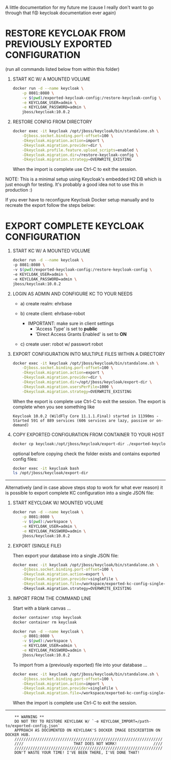 A little documentation for my future me (cause I really don't want to go
through that f:rage: keycloak documentation ever again)


RESTORE KEYCLOAK FROM PREVIOUSLY EXPORTED CONFIGURATION
=======================================================
(run all commands listed below from within this folder)


1) START KC W/ A MOUNTED VOLUME
    ```bash
    docker run -d --name keycloak \
        -p 8081:8080 \
        -v $(pwd)/exported-keycloak-config:/restore-keycloak-config \
        -e KEYCLOAK_USER=admin \
        -e KEYCLOAK_PASSWORD=admin \
        jboss/keycloak:10.0.2
    ```


2) RESTORE CONFIG FROM DIRECTORY
    ```bash
    docker exec -it keycloak /opt/jboss/keycloak/bin/standalone.sh \
        -Djboss.socket.binding.port-offset=100 \
        -Dkeycloak.migration.action=import \
        -Dkeycloak.migration.provider=dir \
        -Dkeycloak.profile.feature.upload_scripts=enabled \
        -Dkeycloak.migration.dir=/restore-keycloak-config \
        -Dkeycloak.migration.strategy=OVERWRITE_EXISTING
    ```

   When the import is complete use Ctrl-C to exit the session.

NOTE: This is a minimal setup using Keycloak's embedded H2 DB which is just enough for testing.
      It's probably a good idea not to use this in production :)


If you ever have to reconfigure Keycloak Docker setup manually and to recreate the export
follow the steps below:




EXPORT COMPLETE KEYCLOAK CONFIGURATION
======================================

1) START KC W/ A MOUNTED VOLUME

    ```bash
    docker run -d --name keycloak \
    -p 8081:8080 \
    -v $(pwd)/exported-keycloak-config:/restore-keycloak-config \
    -e KEYCLOAK_USER=admin \
    -e KEYCLOAK_PASSWORD=admin \
    jboss/keycloak:10.0.2
    ```


2) LOGIN AS ADMIN AND CONFIGURE KC TO YOUR NEEDS
    - a) create realm: ehrbase
    - b) create client: ehrbase-robot
      - IMPORTANT: make sure in client settings
        - 'Access Type' is set to **public**
        - 'Direct Access Grants Enabled' is set to **ON**
      
    - c) create user: robot w/ passwort robot


3) EXPORT CONFIGURATION INTO MULTIPLE FILES WITHIN A DIRECTORY

    ```bash
    docker exec -it keycloak /opt/jboss/keycloak/bin/standalone.sh \
        -Djboss.socket.binding.port-offset=100 \
        -Dkeycloak.migration.action=export \
        -Dkeycloak.migration.provider=dir \
        -Dkeycloak.migration.dir=/opt/jboss/keycloak/export-dir \
        -Dkeycloak.migration.usersPerFile=1000 \
        -Dkeycloak.migration.strategy=OVERWRITE_EXISTING
    ```


   When the export is complete use Ctrl-C to exit the session.
   The export is complete when you see something like

    ```
    Keycloak 10.0.2 (WildFly Core 11.1.1.Final) started in 11390ms - 
    Started 591 of 889 services (606 services are lazy, passive or on-demand)
    ```

4) COPY EXPORTED CONFIGURATION FROM CONTAINER TO YOUR HOST

    ```bash
    docker cp keycloak:/opt/jboss/keycloak/export-dir ./exported-keycloak-config
    ```

   optional
    before copying check the folder exists and contains exported config files:
    ```bash
    docker exec -it keycloak bash
    ls /opt/jboss/keycloak/export-dir
    ```



---

Alternatively (and in case above steps stop to work for what ever reason) it is possible
to export complete KC configuration into a single JSON file:

1) START KEYCLOAK W/ MOUNTED VOLUME

    ```bash
    docker run -d --name keycloak \
        -p 8081:8080 \
        -v $(pwd):/workspace \
        -e KEYCLOAK_USER=admin \
        -e KEYCLOAK_PASSWORD=admin \
        jboss/keycloak:10.0.2
    ```


2) EXPORT (SINGLE FILE)

    Then export your database into a single JSON file:

    ```bash
    docker exec -it keycloak /opt/jboss/keycloak/bin/standalone.sh \
        -Djboss.socket.binding.port-offset=100 \
        -Dkeycloak.migration.action=export \
        -Dkeycloak.migration.provider=singleFile \
        -Dkeycloak.migration.file=/workspace/exported-kc-config-single-file/keycloak-export.json
        -Dkeycloak.migration.strategy=OVERWRITE_EXISTING
    ```


3) IMPORT FROM THE COMMAND LINE

    Start with a blank canvas ...

    ```bash
    docker container stop keycloak
    docker container rm keycloak

    docker run -d --name keycloak \
        -p 8081:8080 \
        -v $(pwd):/workspace \
        -e KEYCLOAK_USER=admin \
        -e KEYCLOAK_PASSWORD=admin \
        jboss/keycloak:10.0.2
    ```

    To import from a (previously exported) file into your database ...

    ```bash
    docker exec -it keycloak /opt/jboss/keycloak/bin/standalone.sh \
        -Djboss.socket.binding.port-offset=100 \
        -Dkeycloak.migration.action=import \
        -Dkeycloak.migration.provider=singleFile \
        -Dkeycloak.migration.file=/workspace/exported-kc-config-single-file/keycloak-export.json
    ```

    When the import is complete use Ctrl-C to exit the session.




---

        ** WARNING **                                 
        DO NOT TRY TO RESTORE KEYCLOAK W/ `-e KEYCLOAK_IMPORT=/path-to/exported-config.json`
        APPROACH AS DOCUMENTED ON KEYCLOAK'S DOCKER IMAGE DISCRIBTION ON DOCKER HUB.
        /////////////////////////////////////////////////////////////////                 
        ////                      THAT DOES NOT WORK!                ////
        /////////////////////////////////////////////////////////////////       
        DON'T WASTE YOUR TIME! I'VE BEEN THERE, I'VE DONE THAT!
